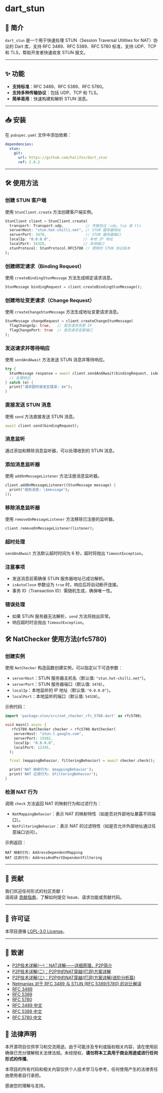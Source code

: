 # dart_stun

## 📖 简介

`dart_stun` 是一个用于快速处理 STUN（Session Traversal Utilities for NAT）协议的 Dart 库，支持 RFC 3489、RFC 5389、RFC 5780 标准，支持 UDP、TCP 和 TLS，帮助开发者快速收发 STUN 报文。

---

## ✨ 功能

- **支持标准**：RFC 3489、RFC 5389、RFC 5780。
- **支持多种传输协议**：包括 UDP、TCP 和 TLS。
- **简单易用**：快速构建和解析 STUN 消息。

---

## 📥 安装

在 `pubspec.yaml` 文件中添加依赖：

```yaml
dependencies:
  stun:
    git:
      url: https://github.com/halifox/dart_stun
      ref: 2.0.2
```

---

## 🛠️ 使用方法

### 创建 STUN 客户端
使用 `StunClient.create` 方法创建客户端实例。

```dart
StunClient client = StunClient.create(
  transport: Transport.udp,          // 传输协议：udp、tcp 或 tls
  serverHost: "stun.hot-chilli.net", // STUN 服务器地址
  serverPort: 3478,                  // STUN 服务器端口
  localIp: "0.0.0.0",               // 本地 IP 地址
  localPort: 54320,                 // 本地端口
  stunProtocol: StunProtocol.RFC5780 // 使用的 STUN 协议版本
);
```

### 创建绑定请求（Binding Request）
使用 `createBindingStunMessage` 方法生成绑定请求消息。

```dart
StunMessage bindingRequest = client.createBindingStunMessage();
```

### 创建地址变更请求（Change Request）
使用 `createChangeStunMessage` 方法生成地址变更请求消息。

```dart
StunMessage changeRequest = client.createChangeStunMessage(
  flagChangeIp: true,   // 是否请求变更 IP
  flagChangePort: true  // 是否请求变更端口
);
```

### 发送请求并等待响应
使用 `sendAndAwait` 方法发送 STUN 消息并等待响应。

```dart
try {
  StunMessage response = await client.sendAndAwait(bindingRequest, isAutoClose: true);
  // 处理响应
} catch (e) {
  print("请求超时或发生错误: $e");
}
```

### 直接发送 STUN 消息
使用 `send` 方法直接发送 STUN 消息。

```dart
await client.send(bindingRequest);
```

### 消息监听
通过添加和移除消息监听器，可以处理收到的 STUN 消息。

### 添加消息监听器
使用 `addOnMessageListener` 方法注册消息监听器。

```dart
client.addOnMessageListener((StunMessage message) {
  print("收到消息: \$message");
});
```

### 移除消息监听器
使用 `removeOnMessageListener` 方法移除已注册的监听器。

```dart
client.removeOnMessageListener(listener);
```

### 超时处理
`sendAndAwait` 方法默认超时时间为 6 秒，超时将抛出 `TimeoutException`。

### 注意事项
- 发送消息前需确保 STUN 服务器地址已成功解析。
- `isAutoClose` 参数设为 `true` 时，响应后将自动断开连接。
- 事务 ID（Transaction ID）需随机生成，确保唯一性。

### 错误处理
- 如果 STUN 服务器无法解析，`send` 方法将抛出异常。
- 响应超时时会抛出 `TimeoutException`。

## 🛠️ NatChecker 使用方法(rfc5780)

### 创建实例

使用 `NatChecker` 构造函数创建实例，可以指定以下可选参数：

- `serverHost`：STUN 服务器主机名（默认值: `"stun.hot-chilli.net"`）。
- `serverPort`：STUN 服务器端口（默认值: `3478`）。
- `localIp`：本地监听的 IP 地址（默认值: `"0.0.0.0"`）。
- `localPort`：本地监听的端口（默认值: `54320`）。

示例代码：

```dart
import 'package:stun/src/nat_checker_rfc_5780.dart' as rfc5780;

void main() async {
   rfc5780.NatChecker checker = rfc5780.NatChecker(
    serverHost: "stun.l.google.com",
    serverPort: 19302,
    localIp: "0.0.0.0",
    localPort: 12345,
  );

  final (mappingBehavior, filteringBehavior) = await checker.check();

  print('NAT 映射行为: $mappingBehavior');
  print('NAT 过滤行为: $filteringBehavior');
}
```

### 检测 NAT 行为

调用 `check` 方法返回 NAT 的映射行为和过滤行为：

- `NatMappingBehavior`：表示 NAT 的映射特性（如是否对外部地址暴露不同端口）。
- `NatFilteringBehavior`：表示 NAT 的过滤特性（如是否允许外部地址通过任意端口访问）。

示例返回：

```text
NAT 映射行为: AddressDependentMapping
NAT 过滤行为: AddressAndPortDependentFiltering
```

---

## 🤝 贡献

我们欢迎任何形式的社区贡献！  
请阅读 [贡献指南](CONTRIBUTING.md)，了解如何提交 Issue、请求功能或贡献代码。

---

## 📜 许可证

本项目遵循 [LGPL-3.0 License](LICENSE)。

---

## 🙏 致谢

- [P2P技术详解(一)：NAT详解——详细原理、P2P简介](http://www.52im.net/thread-50-1-1.html)
- [P2P技术详解(二)：P2P中的NAT穿越(打洞)方案详解](http://www.52im.net/thread-542-1-1.html)
- [P2P技术详解(三)：P2P中的NAT穿越(打洞)方案详解(进阶分析篇)](http://www.52im.net/thread-2872-1-1.html)
- [Netmanias 对于 RFC 3489 与 STUN (RFC 5389/5780) 的对比解读](https://netmanias.com/en/post/techdocs/6065/nat-network-protocol/stun-rfc-3489-vs-stun-rfc-5389-5780)
- [RFC 3489](https://datatracker.ietf.org/doc/html/rfc3489)
- [RFC 5389](https://datatracker.ietf.org/doc/html/rfc5389)
- [RFC 5780](https://datatracker.ietf.org/doc/html/rfc5780)
- [RFC 3489 中文](https://rfc2cn.com/rfc3489.html)
- [RFC 5389 中文](https://rfc2cn.com/rfc5389.html)
- [RFC 5780 中文](https://rfc2cn.com/rfc5780.html)


## 📢 法律声明

本开源项目仅供学习和交流用途。由于可能涉及专利或版权相关内容，请在使用前确保已充分理解相关法律法规。未经授权，**请勿将本工具用于商业用途或进行任何形式的传播**。

本项目的所有代码和相关内容仅供个人技术学习与参考，任何使用产生的法律责任由使用者自行承担。

感谢您的理解与支持。